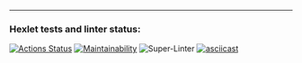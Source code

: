 ---
### Hexlet tests and linter status:
[![Actions Status](https://github.com/nofacez/frontend-project-lvl1/workflows/hexlet-check/badge.svg)](https://github.com/nofacez/frontend-project-lvl1/actions)
[![Maintainability](https://api.codeclimate.com/v1/badges/a99a88d28ad37a79dbf6/maintainability)](https://codeclimate.com/github/codeclimate/codeclimate/maintainability)
![Super-Linter](https://github.com/nofacez/frontend-project-lvl1/actions?query=workflow%3A"Run+ESLint+on+Push+Requests"/badge.svg)
[![asciicast](https://asciinema.org/a/yL0hVR76wYUb6jGWXeQMNeOcn.svg)](https://asciinema.org/a/yL0hVR76wYUb6jGWXeQMNeOcn)